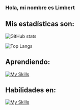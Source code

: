 ### Hola, mi nombre es Limbert ###

## Mis estadísticas son: 
![GitHub stats](https://github-readme-stats.vercel.app/api?username=LimbersMay&show_icons=true&theme=tokyonight)

![Top Langs](https://github-readme-stats.vercel.app/api/top-langs/?username=LimbersMay)

## Aprendiendo: 

[![My Skills](https://skills.thijs.gg/icons?i=ts,docker,cs)](https://skills.thijs.gg)
  
## Habilidades en:
[![My Skills](https://skills.thijs.gg/icons?i=js,react,redux,nodejs,express,git,github)](https://skills.thijs.gg)

